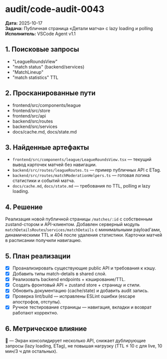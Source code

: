 # audit/code-audit-0043

**Дата:** 2025-10-17  
**Задача:** Публичная страница «Детали матча» с lazy loading и polling  
**Исполнитель:** VSCode Agent v1.1

## 1. Поисковые запросы
- "LeagueRoundsView"
- "match status" (backend/services)
- "MatchLineup"
- "match statistics" TTL

## 2. Просканированные пути
- frontend/src/components/league
- frontend/src/store
- frontend/src/api
- backend/src/routes
- backend/src/services
- docs/cache.md, docs/state.md

## 3. Найденные артефакты
- `frontend/src/components/league/LeagueRoundsView.tsx` — текущий вывод карточек матчей без навигации.
- `backend/src/routes/leagueRoutes.ts` — пример публичных API с ETag.
- `backend/src/routes/matchModerationHelpers.ts` — готовая логика статистики и событий матча.
- `docs/cache.md`, `docs/state.md` — требования по TTL, polling и lazy loading.

## 4. Решение
Реализация новой публичной страницы `/matches/:id` с собственным zustand-стором и API-клиентом. Добавлен серверный модуль `matchDetailsRoutes`/`services/matchDetails` с минимальными payload'ами, динамическими TTL и 404 после удаления статистики. Карточки матчей в расписании получили навигацию.

## 5. План реализации
- [x] Проанализировать существующие public API и требования к кэшу.
- [x] Добавить типы match-details в shared слой.
- [x] Реализовать backend endpoints + кэширование/TTL.
- [x] Создать фронтовый API + zustand store + страницу и стили.
- [x] Обновить документацию (cache/state) и добавить audit запись.
- [x] Проверка lint/build — исправлены ESLint ошибки (escape апострофов, отступы).
- [x] Ручное тестирование страницы — навигация, вкладки и возврат работают корректно.

## 6. Метрическое влияние
🔵 — Экран консолидирует несколько API, снижает дублирующие запросы (lazy loading, ETag), не повышая нагрузку (TTL ≤ 10 c для live, 10 мин/3 ч для остальных).